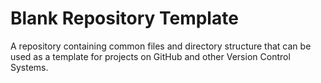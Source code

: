 <!-- doc version 0.1.1 alpha -->
# Blank Repository Template
A repository containing common files and directory structure that can be used as a template for projects on GitHub and other Version Control Systems. 
